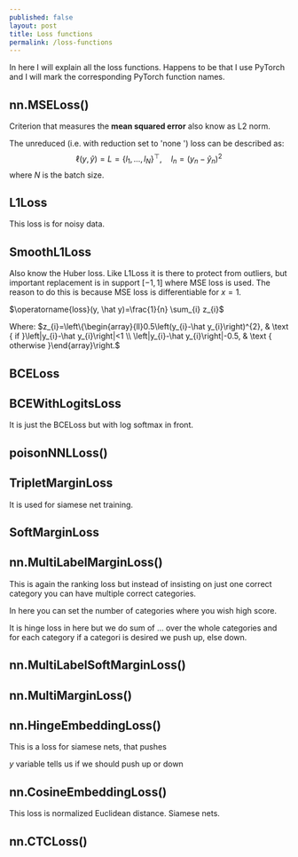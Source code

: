 ```yaml
---
published: false
layout: post
title: Loss functions 
permalink: /loss-functions
---
```


In here I will explain all the loss functions. Happens to be that I use PyTorch and I will mark the corresponding PyTorch function names.

## nn.MSELoss()

Criterion that measures the **mean squared error** also know as $\mathrm{L2}$ norm.

The unreduced (i.e. with reduction set to 'none ') loss can be described as:
$$
\ell(y, \hat y)=L=\left\{l_{1}, \ldots, l_{N}\right\}^{\top}, \quad l_{n}=\left(y_{n}-\hat y_{n}\right)^{2}
$$
where $N$ is the batch size.

## L1Loss

This loss is for noisy data. 

## SmoothL1Loss 

Also know the Huber loss. Like L1Loss it is there to protect from outliers, but important replacement is in support $[-1,1]$ where MSE loss is used. The reason to do this is because MSE loss is differentiable for $x=1$.

$\operatorname{loss}(y, \hat y)=\frac{1}{n} \sum_{i} z_{i}$

Where: $z_{i}=\left\{\begin{array}{ll}0.5\left(y_{i}-\hat y_{i}\right)^{2}, & \text { if }\left|y_{i}-\hat y_{i}\right|<1 \\ \left|y_{i}-\hat y_{i}\right|-0.5, & \text { otherwise }\end{array}\right.$


## BCELoss

## BCEWithLogitsLoss

It is just the BCELoss but with log softmax in front.


## poisonNNLLoss()

## TripletMarginLoss

It is used for siamese net training.

## SoftMarginLoss

## nn.MultiLabelMarginLoss()

This is again the ranking loss but instead of insisting on just one correct category you can have multiple correct categories.

In here you can set the number of categories where you wish high score.

It is hinge loss in here but we do sum of ... over the whole categories and for each category if a categori is desired we push up, else down.

## nn.MultiLabelSoftMarginLoss()

## nn.MultiMarginLoss()


## nn.HingeEmbeddingLoss()

This is a loss for siamese nets, that pushes 

$y$ variable tells us if we should push up or down


## nn.CosineEmbeddingLoss()

This loss is normalized Euclidean distance.
Siamese nets.


## nn.CTCLoss()

